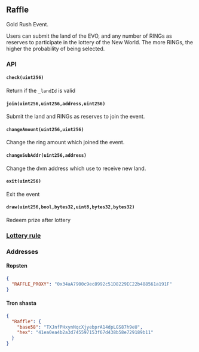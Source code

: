 ## Raffle

Gold Rush Event.  

Users can submit the land of the EVO, and any number of RINGs as reserves to participate in the lottery of the New World. The more RINGs, the higher the probability of being selected. 

### API

#### `check(uint256)`
Return if the `_landId` is valid

#### `join(uint256,uint256,address,uint256)`
Submit the land and RINGs as reserves to join the event. 

#### `changeAmount(uint256,uint256)`
Change the ring amount which joined the event.

#### `changeSubAddr(uint256,address)`
Change the dvm address which use to receive new land.

#### `exit(uint256)`
Exit the event

#### `draw(uint256,bool,bytes32,uint8,bytes32,bytes32)`
Redeem prize after lottery

### [Lottery rule](./Lottery-en.md)

### Addresses

#### Ropsten
```json
{
  "RAFFLE_PROXY": "0x34aA7900c9ec8992c51D8229EC22b488561a191F"
}
```

#### Tron shasta
```json
{
  "Raffle": {
  	"base58": "TXJnfPHxynNqcXjyebprA14dpLGS87h9eU",
	"hex": "41ea0ea4b2a3d745597153f67d438b58e729189b11"
  } 
}
```
